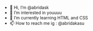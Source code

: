- 👋 Hi, I’m @abridask
- 👀 I’m interested in youuuu
- 🌱 I’m currently learning HTML and CSS
- 📫 How to reach me ig : @abridakasu

<!---
abridask/abridask is a ✨ special ✨ repository because its `README.md` (this file) appears on your GitHub profile.
You can click the Preview link to take a look at your changes.
--->
